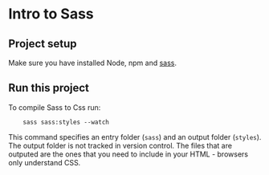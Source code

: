 # Intro to Sass

## Project setup

Make sure you have installed Node, npm and [sass](https://www.npmjs.com/package/sass).

## Run this project

To compile Sass to Css run:

```
    sass sass:styles --watch
```

This command specifies an entry folder (`sass`) and an output folder (`styles`).
The output folder is not tracked in version control.
The files that are outputed are the ones that you need to include in your HTML - browsers only understand CSS.
